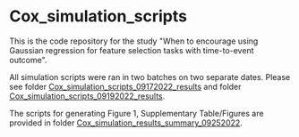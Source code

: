 # Cox_simulation_scripts

This is the code repository for the study "When to encourage using Gaussian regression for feature selection tasks with time-to-event outcome".

All simulation scripts were ran in two batches on two separate dates. Please see folder [Cox_simulation_scripts_09172022_results](https://github.com/ronglu-stanford/Cox_simulation_scripts/tree/main/Cox_simulation_scripts_09172022_results) and folder [Cox_simulation_scripts_09192022_results](https://github.com/ronglu-stanford/Cox_simulation_scripts/tree/main/Cox_simulation_scripts_09192022_results).

The scripts for generating Figure 1, Supplementary Table/Figures are provided in folder [Cox_simulation_results_summary_09252022](https://github.com/ronglu-stanford/Cox_simulation_scripts/tree/main/Cox_simulation_results_summary_09252022).
